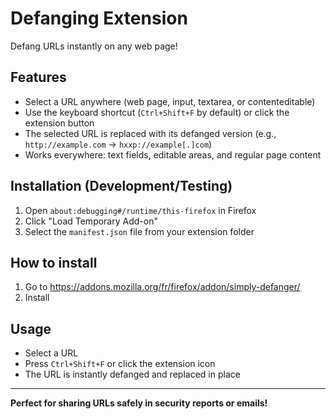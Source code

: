 # Defanging Extension

Defang URLs instantly on any web page!

## Features
- Select a URL anywhere (web page, input, textarea, or contenteditable)
- Use the keyboard shortcut (`Ctrl+Shift+F` by default) or click the extension button
- The selected URL is replaced with its defanged version (e.g., `http://example.com` → `hxxp://example[.]com`)
- Works everywhere: text fields, editable areas, and regular page content

## Installation (Development/Testing)
1. Open `about:debugging#/runtime/this-firefox` in Firefox
2. Click "Load Temporary Add-on"
3. Select the `manifest.json` file from your extension folder

## How to install
1. Go to https://addons.mozilla.org/fr/firefox/addon/simply-defanger/
2. Install

## Usage
- Select a URL
- Press `Ctrl+Shift+F` or click the extension icon
- The URL is instantly defanged and replaced in place

---

**Perfect for sharing URLs safely in security reports or emails!**